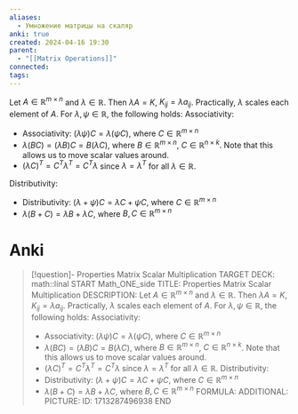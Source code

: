 ```yaml
---
aliases:
  - Умножение матрицы на скаляр
anki: true
created: 2024-04-16 19:30
parent:
  - "[[Matrix Operations]]"
connected: 
tags:
---
```


Let $A \in \mathbb{R}^{m \times n}$ and $\lambda \in \mathbb{R}$. 
Then $\lambda A = K$, $K_{ij} = \lambda a_{ij}$. Practically, $\lambda$ scales each element of $A$. 
For $\lambda, \psi \in \mathbb{R}$, the following holds:
Associativity:
- Associativity: $(\lambda\psi)C = \lambda(\psi C)$, where $C \in \mathbb{R}^{m \times n}$
- $\lambda(BC) = (\lambda B)C = B(\lambda C)$, where $B \in \mathbb{R}^{m \times n}$, $C \in \mathbb{R}^{n \times k}$. Note that this allows us to move scalar values around.
- $(\lambda C)^T = C^T \lambda^T = C^T \lambda$ since $\lambda = \lambda^T$ for all $\lambda \in \mathbb{R}$.

Distributivity:
- Distributivity: $(\lambda + \psi)C = \lambda C + \psi C$, where $C \in \mathbb{R}^{m \times n}$
- $\lambda(B + C) = \lambda B + \lambda C$, where $B, C \in \mathbb{R}^{m \times n}$


# Anki
> [!question]- Properties Matrix Scalar Multiplication
TARGET DECK: math::linal 
START
Math_ONE_side
TITLE: Properties Matrix Scalar Multiplication
DESCRIPTION: 
Let $A \in \mathbb{R}^{m \times n}$ and $\lambda \in \mathbb{R}$. 
Then $\lambda A = K$, $K_{ij} = \lambda a_{ij}$. Practically, $\lambda$ scales each element of $A$. 
For $\lambda, \psi \in \mathbb{R}$, the following holds:
Associativity:
> - Associativity: $(\lambda\psi)C = \lambda(\psi C)$, where $C \in \mathbb{R}^{m \times n}$
> - $\lambda(BC) = (\lambda B)C = B(\lambda C)$, where $B \in \mathbb{R}^{m \times n}$, $C \in \mathbb{R}^{n \times k}$. Note that this allows us to move scalar values around.
> - $(\lambda C)^T = C^T \lambda^T = C^T \lambda$ since $\lambda = \lambda^T$ for all $\lambda \in \mathbb{R}$.
Distributivity:
> - Distributivity: $(\lambda + \psi)C = \lambda C + \psi C$, where $C \in \mathbb{R}^{m \times n}$
> - $\lambda(B + C) = \lambda B + \lambda C$, where $B, C \in \mathbb{R}^{m \times n}$
FORMULA: 
ADDITIONAL:
PICTURE:
ID: 1713287496938
END
